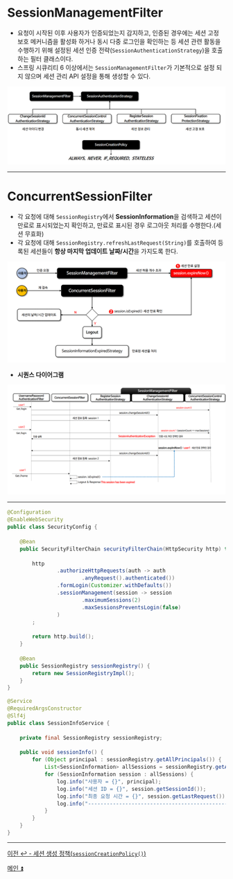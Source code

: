 # SessionManagementFilter

- 요청이 시작된 이후 사용자가 인증되었는지 감지하고, 인증된 경우에는 세션 고정 보호 메커니즘을 활성화 하거나 동시 다중 로그인을
    확인하는 등 세션 관련 활동을 수행하기 위해 설정된 세션 인증 전략(`SessionAuthenticationStrategy`)을 호출하는 필터 클래스이다.
- 스프링 시큐리티 6 이상에서는 `SessionManagementFilter`가 기본적으로 설정 되지 않으며 세션 관리 API 설정을 통해 생성할 수 있다.

![img_6.png](image/img_6.png)

---

# ConcurrentSessionFilter

- 각 요청에 대해 `SessionRegistry`에서 **SessionInformation**을 검색하고 세션이 만료로 표시되었는지 확인하고, 만료로 표시된 경우 로그아웃 처리를 수행한다.(세션 무효화)
- 각 요청에 대해 `SessionRegistry.refreshLastRequest(String)`를 호출하여 등록된 세션들이 **항상 마지막 업데이트 날짜/시간**을 가지도록 한다.

![img_7.png](image/img_7.png)

- **시퀀스 다이어그램**

![img_8.png](image/img_8.png)

---

```java
@Configuration
@EnableWebSecurity
public class SecurityConfig {

    @Bean
    public SecurityFilterChain securityFilterChain(HttpSecurity http) throws Exception {

        http
                .authorizeHttpRequests(auth -> auth
                        .anyRequest().authenticated())
                .formLogin(Customizer.withDefaults())
                .sessionManagement(session -> session
                        .maximumSessions(2)
                        .maxSessionsPreventsLogin(false)
                )
        ;

        return http.build();
    }

    @Bean
    public SessionRegistry sessionRegistry() {
        return new SessionRegistryImpl();
    }
}
```
```java
@Service
@RequiredArgsConstructor
@Slf4j
public class SessionInfoService {

    private final SessionRegistry sessionRegistry;

    public void sessionInfo() {
        for (Object principal : sessionRegistry.getAllPrincipals()) {
            List<SessionInformation> allSessions = sessionRegistry.getAllSessions(principal, false);
            for (SessionInformation session : allSessions) {
                log.info("사용자 = {}", principal);
                log.info("세션 ID = {}", session.getSessionId());
                log.info("최종 요청 시간 = {}", session.getLastRequest());
                log.info("----------------------------------------------");
            }
        }
    }
}
```

---

[이전 ↩️ - 세션 생성 정책(`sessionCreationPolicy()`)](https://github.com/genesis12345678/TIL/blob/main/Spring/security/SessionManagement/SessionCreationPolicy.md)

[메인 ⏫](https://github.com/genesis12345678/TIL/blob/main/Spring/security/main.md)